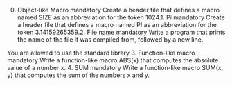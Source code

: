 0. Object-like Macro
mandatory
Create a header file that defines a macro named SIZE as an abbreviation for the token 1024.1. Pi
mandatory
Create a header file that defines a macro named PI as an abbreviation for the token 3.14159265359.2. File name
mandatory
Write a program that prints the name of the file it was compiled from, followed by a new line.

You are allowed to use the standard library
3. Function-like macro
mandatory
Write a function-like macro ABS(x) that computes the absolute value of a number x.
4. SUM
mandatory
Write a function-like macro SUM(x, y) that computes the sum of the numbers x and y.

